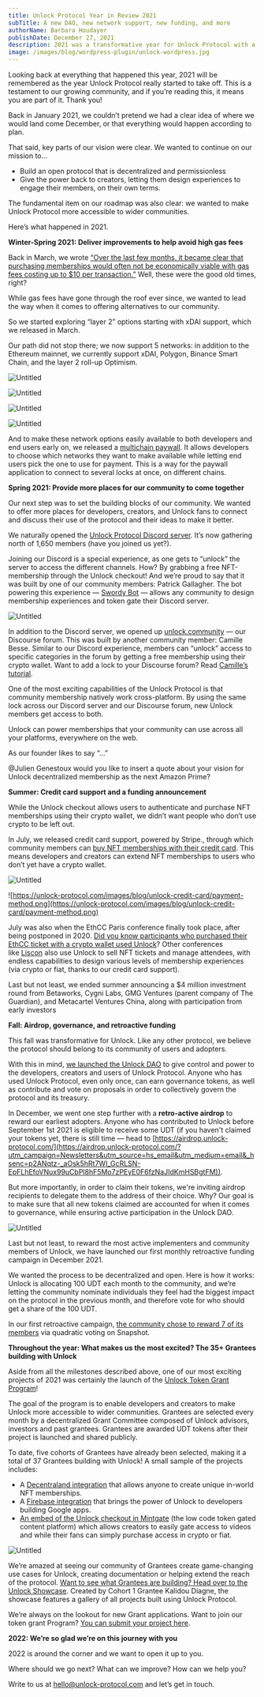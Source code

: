 ```yaml
---
title: Unlock Protocol Year in Review 2021
subTitle: A new DAO, new network support, new funding, and more
authorName: Barbara Houdayer
publishDate: December 27, 2021
description: 2021 was a transformative year for Unlock Protocol with a new community DAO, support across multiple networks, $4M in new funding, and more.
image: /images/blog/wordpress-plugin/unlock-wordpress.jpg
---
```


Looking back at everything that happened this year, 2021 will be remembered as the year Unlock Protocol really started to take off. This is a testament to our growing community, and if you’re reading this, it means you are part of it. Thank you!

Back in January 2021, we couldn’t pretend we had a clear idea of where we would land come December, or that everything would happen according to plan. 

That said, key parts of our vision were clear. We wanted to continue on our mission to...

- Build an open protocol that is decentralized and permissionless
- Give the power back to creators, letting them design experiences to engage their members, on their own terms.

The fundamental item on our roadmap was also clear: we wanted to make Unlock Protocol more accessible to wider communities. 

Here’s what happened in 2021.

**Winter-Spring 2021: Deliver improvements to help avoid high gas fees**

Back in March, we wrote [“Over the last few months, it became clear that purchasing memberships would often not be economically viable with gas fees costing up to $10 per transaction.”](https://unlock-protocol.com/blog/xdai) Well, these were the good old times, right?

While gas fees have gone through the roof ever since, we wanted to lead the way when it comes to offering alternatives to our community.

So we started exploring “layer 2” options starting with xDAI support, which we released in March. 

Our path did not stop there; we now support 5 networks: in addition to the Ethereum mainnet, we currently support xDAI, Polygon, Binance Smart Chain, and the layer 2 roll-up Optimism. 

![Untitled](Unlock%20Protocol%20year%20in%20review%202021%20e4c200b9787e465bb84b9b00dbaef846/Untitled.png)

![Untitled](Unlock%20Protocol%20year%20in%20review%202021%20e4c200b9787e465bb84b9b00dbaef846/Untitled%201.png)

![Untitled](Unlock%20Protocol%20year%20in%20review%202021%20e4c200b9787e465bb84b9b00dbaef846/Untitled%202.png)

![Untitled](Unlock%20Protocol%20year%20in%20review%202021%20e4c200b9787e465bb84b9b00dbaef846/Untitled%203.png)

And to make these network options easily available to both developers and end users early on, we released a [multichain paywall](https://unlock-protocol.com/blog/multichain-support). It allows developers to choose which networks they want to make available while letting end users pick the one to use for payment. This is a way for the paywall application to connect to several locks at once, on different chains.

**Spring 2021: Provide more places for our community to come together**

Our next step was to set the building blocks of our community. We wanted to offer more places for developers, creators, and Unlock fans to connect and discuss their use of the protocol and their ideas to make it better. 

We naturally opened the [Unlock Protocol Discord server](https://discord.com/invite/Ah6ZEJyTDp). It’s now gathering north of 1,650 members (have you joined us yet?). 

Joining our Discord is a special experience, as one gets to “unlock” the server to access the different channels. How? By grabbing a free NFT-membership through the Unlock checkout! And we’re proud to say that it was built by one of our community members: Patrick Gallagher. The bot powering this experience — [Swordy Bot](https://swordybot.com/) — allows any community to design membership experiences and token gate their Discord server.

![Untitled](Unlock%20Protocol%20year%20in%20review%202021%20e4c200b9787e465bb84b9b00dbaef846/Untitled%204.png)

In addition to the Discord server, we opened up [unlock.community](http://unlock.community) — our Discourse forum. This was built by another community member:  Camille Besse. Similar to our Discord experience, members can “unlock” access to specific categories in the forum by getting a free membership using their crypto wallet. Want to add a lock to your Discourse forum? Read [Camille’s tutorial](https://unlock.community/t/unlock-discourse-plugin/64).

One of the most exciting capabilities of the Unlock Protocol is that community membership natively work cross-platform. By using the same lock across our Discord server and our Discourse forum, new Unlock members get access to both. 

Unlock can power memberships that your community can use across all your platforms, everywhere on the web. 

As our founder likes to say “...”

@Julien Genestoux would you like to insert a quote about your vision for Unlock decentralized membership as the next Amazon Prime?

**Summer: Credit card support and a funding announcement** 

While the Unlock checkout allows users to authenticate and purchase NFT memberships using their crypto wallet, we didn’t want people who don’t use crypto to be left out. 

In July, we released credit card support, powered by Stripe., through which community members can [buy NFT memberships with their credit card](https://unlock-protocol.com/blog/credit-card-nft). This means developers and creators can extend NFT memberships to users who don’t yet have a crypto wallet. 

![Untitled](Unlock%20Protocol%20year%20in%20review%202021%20e4c200b9787e465bb84b9b00dbaef846/Untitled%205.png)

![https://unlock-protocol.com/images/blog/unlock-credit-card/payment-method.png](https://unlock-protocol.com/images/blog/unlock-credit-card/payment-method.png)

July was also when the EthCC Paris conference finally took place, after being postponed in 2020. [Did you know participants who purchased their EthCC ticket with a crypto wallet used Unlock](https://twitter.com/ethcc/status/1233397647794483200)? Other conferences like [Liscon](https://liscon.org/!) also use Unlock to sell NFT tickets and manage attendees, with endless capabilities to design various levels of membership experiences (via crypto or fiat, thanks to our credit card support).

Last but not least, we ended summer announcing a $4 million investment round from Betaworks, Cygni Labs, GMG Ventures (parent company of The Guardian), and Metacartel Ventures China, along with participation from early investors

**Fall: Airdrop, governance, and retroactive funding**

This fall was transformative for Unlock. Like any other protocol, we believe the protocol should belong to its community of users and adopters. 

With this in mind, [we launched the Unlock DAO](https://unlock-protocol.com/blog/unlock-dao) to give control and power to the developers, creators and users of Unlock Protocol. Anyone who has used Unlock Protocol, even only once, can earn governance tokens, as well as contribute and vote on proposals in order to collectively govern the protocol and its treasury.

In December, we went one step further with a **retro-active airdrop** to reward our earliest adopters. Anyone who has contributed to Unlock before September 1st 2021 is eligible to receive some UDT (if you haven't claimed your tokens yet, there is still time — head to [https://airdrop.unlock-protocol.com/](https://airdrop.unlock-protocol.com/?utm_campaign=Newsletters&utm_source=hs_email&utm_medium=email&_hsenc=p2ANqtz-_aOsk5hRt7WI_GcRLSN-EpFLhEfoVNux99uCbPl8hF5Mo7zPEyE0F6fzNaJIdKmHSBgtFM)).

But more importantly, in order to claim their tokens, we're inviting airdrop recipients to delegate them to the address of their choice. Why? Our goal is to make sure that all new tokens claimed are accounted for when it comes to governance, while ensuring active participation in the Unlock DAO.

![Untitled](Unlock%20Protocol%20year%20in%20review%202021%20e4c200b9787e465bb84b9b00dbaef846/Untitled%206.png)

Last but not least, to reward the most active implementers and community members of Unlock, we have launched our first monthly retroactive funding campaign in December 2021. 

We wanted the process to be decentralized and open. Here is how it works: Unlock is allocating 100 UDT each month to the community, and we’re letting the community nominate individuals they feel had the biggest impact on the protocol in the previous month, and therefore vote for who should get a share of the 100 UDT. 

In our first retroactive campaign, [the community chose to reward 7 of its members](https://unlock.community/t/retroactive-funding-november-2021/199/11) via quadratic voting on Snapshot. 

**Throughout the year: What makes us the most excited? The 35+ Grantees building with Unlock**

Aside from all the milestones described above, one of our most exciting projects of 2021 was certainly the launch of the [Unlock Token Grant Program](https://unlock-protocol.com/blog/token-grant-program)! 

The goal of the program is to enable developers and creators to make Unlock more accessible to wider communities. Grantees are selected every month by a decentralized Grant Committee composed of Unlock advisors, investors and past grantees. Grantees are awarded UDT tokens after their project is launched and shared publicly. 

To date, five cohorts of Grantees have already been selected, making it a total of 37 Grantees building with Unlock! A small sample of the projects includes: 

- A [Decentraland integration](https://unlock-protocol.com/blog/decentraland) that allows anyone to create unique in-world NFT memberships.
- A [Firebase integration](https://unlock-protocol.com/blog/firebase-integration) that brings the power of Unlock to developers building Google apps.
- [An embed of the Unlock checkout in Mintgate](https://unlock-protocol.com/blog/mintgate) (the low code token gated content platform) which allows creators to easily gate access to videos and while their fans can simply purchase access in crypto or fiat.

![Untitled](Unlock%20Protocol%20year%20in%20review%202021%20e4c200b9787e465bb84b9b00dbaef846/Untitled%207.png)

We’re amazed at seeing our community of Grantees create game-changing use cases for Unlock, creating documentation or helping extend the reach of the protocol. [Want to see what Grantees are building? Head over to the Unlock Showcase](https://www.unlockshowcase.com/). Created by Cohort 1 Grantee Kalidou Diagne, the showcase features a gallery of all projects built using Unlock Protocol. 

We’re always on the lookout for new Grant applications. Want to join our token grant Program? [You can submit your project here](https://share.hsforms.com/1gAdLgNOESNCWJ9bJxCUAMwbvg22). 

**2022: We’re so glad we’re on this journey with you**

2022 is around the corner and we want to open it up to you. 

Where should we go next? What can we improve? How can we help you? 

Write to us at hello@unlock-protocol.com and let’s get in touch.
